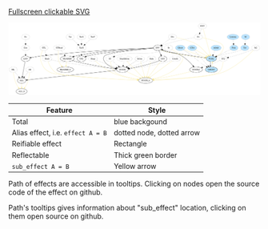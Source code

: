 [Fullscreen clickable SVG](https://htmlpreview.github.io/?https://github.com/W95Psp/fstar-effects-graph-builder/blob/master/effect-lattice.svg)

![Alt text](./effect-lattice.svg)


| Feature                           | Style                     |
| ---                               | ---                       |
| Total                             | blue backgound            |
| Alias effect, i.e. `effect A = B` | dotted node, dotted arrow |
| Reifiable effect                  | Rectangle                 |
| Reflectable                       | Thick green border        |
| `sub_effect A = B`                | Yellow arrow              |

Path of effects are accessible in tooltips. Clicking on nodes open the source code of the effect on github.

Path's tooltips gives information about "sub_effect" location, clicking on them open source on github.
